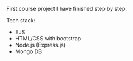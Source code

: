 First course project I have finished step by step.

Tech stack:
- EJS
- HTML/CSS with bootstrap
- Node.js (Express.js)
- Mongo DB
